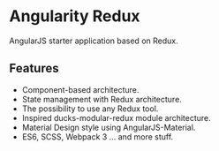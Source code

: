 # Angularity Redux
AngularJS starter application based on Redux.

## Features
- Component-based architecture.
- State management with Redux architecture.
- The possibility to use any Redux tool.
- Inspired ducks-modular-redux module architecture.
- Material Design style using AngularJS-Material.
- ES6, SCSS, Webpack 3 ... and more stuff.
